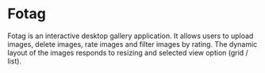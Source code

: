 # Fotag
Fotag is an interactive desktop gallery application. 
It allows users to upload images, delete images, rate images and filter images by rating. The dynamic layout of the images responds to resizing and selected view option (grid / list). 
